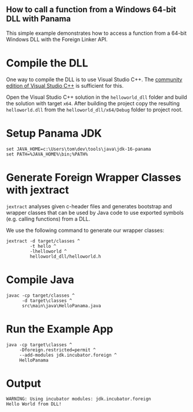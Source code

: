 How to call a function from a Windows 64-bit DLL with Panama
---

This simple example demonstrates how to access a function from a 64-bit
Windows DLL with the Foreign Linker API.

# Compile the DLL

One way to compile the DLL is to use Visual Studio C++.
The [community edition of Visual Studio C++](https://visualstudio.microsoft.com/de/vs/features/cplusplus/) is sufficient for this.

Open the Visual Studio C++ solution in the `helloworld_dll` folder and 
build the solution with target `x64`. After building the project copy the resulting
`helloworld.dll` from the `helloworld_dll/x64/Debug` folder to project root.

# Setup Panama JDK
```
set JAVA_HOME=c:\Users\tom\dev\tools\java\jdk-16-panama
set PATH=%JAVA_HOME%\bin;%PATH%
```

# Generate Foreign Wrapper Classes with jextract

`jextract` analyses given c-header files and generates bootstrap and wrapper classes 
that can be used by Java code to use exported symbols (e.g. calling functions) from a DLL.

We use the following command to generate our wrapper classes:

```
jextract -d target/classes ^
         -t hello ^
         -lhelloworld ^
         helloworld_dll/helloworld.h
```

# Compile Java
```
javac -cp target/classes ^
      -d target\classes ^
      src\main\java\HelloPanama.java
```

# Run the Example App
```
java -cp target\classes ^
     -Dforeign.restricted=permit ^
     --add-modules jdk.incubator.foreign ^
     HelloPanama
```

# Output
```
WARNING: Using incubator modules: jdk.incubator.foreign
Hello World from DLL!
```